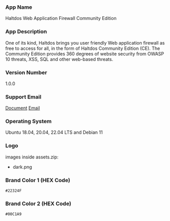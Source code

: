 ### App Name
Haltdos Web Application Firewall Community Edition

### App Description
One of its kind, Haltdos brings you user friendly Web application firewall as free to access for all, in the form of Haltdos Community Edition (CE). The Community Edition provides 360 degrees of website security from OWASP 10 threats, XSS, SQL and other web-based threats.

### Version Number
1.0.0

### Support Email
[Document](https://docs.haltdos.com/introduction)
[Email](mailto:support@haltdos.com)

### Operating System
Ubuntu 18.04, 20.04, 22.04 LTS and Debian 11

### Logo
images inside assets.zip:
- dark.png

### Brand Color 1 (HEX Code)
`#22324F`

### Brand Color 2 (HEX Code)
`#00C1A9`